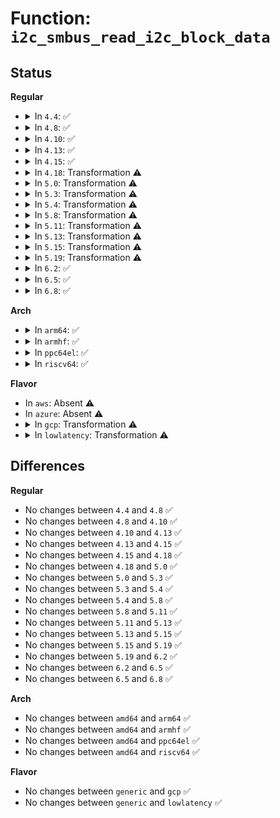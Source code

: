 # Function: <code>i2c_smbus_read_i2c_block_data</code>

## Status
<b>Regular</b>
<ul>
<li>
<details>
<summary>In <code>4.4</code>: ✅</summary>

```c
s32 i2c_smbus_read_i2c_block_data(const struct i2c_client *client, u8 command, u8 length, u8 *values);
```

**Collision:** Unique Global

**Inline:** No

**Transformation:** False

**Instances:**

```
In drivers/i2c/i2c-core.c (ffffffff8167acb0)
Location: drivers/i2c/i2c-core.c:2798
Inline: False
Direct callers:
  - drivers/base/regmap/regmap-i2c.c:regmap_i2c_smbus_i2c_read
  - drivers/mfd/da903x.c:da9034_read_events
  - drivers/mfd/da903x.c:da9034_read_status
  - drivers/mfd/da903x.c:da903x_reads
  - drivers/mfd/da903x.c:da9030_read_events
  - drivers/mfd/max8925-i2c.c:max8925_bulk_read
  - drivers/mfd/max8997.c:max8997_bulk_read
  - drivers/mfd/max8998.c:max8998_bulk_read
  - drivers/i2c/i2c-core.c:i2c_smbus_read_i2c_block_data_or_emulated
```
**Symbols:**

```
ffffffff8167acb0-ffffffff8167ada0: i2c_smbus_read_i2c_block_data (STB_GLOBAL)
```
</details>
</li>
<li>
<details>
<summary>In <code>4.8</code>: ✅</summary>

```c
s32 i2c_smbus_read_i2c_block_data(const struct i2c_client *client, u8 command, u8 length, u8 *values);
```

**Collision:** Unique Global

**Inline:** No

**Transformation:** False

**Instances:**

```
In drivers/i2c/i2c-core.c (ffffffff816dc400)
Location: drivers/i2c/i2c-core.c:3003
Inline: False
Direct callers:
  - drivers/base/regmap/regmap-i2c.c:regmap_i2c_smbus_i2c_read
  - drivers/mfd/da903x.c:da9034_read_status
  - drivers/mfd/da903x.c:da9034_read_events
  - drivers/mfd/da903x.c:da9030_read_events
  - drivers/mfd/da903x.c:da903x_reads
  - drivers/mfd/max8925-i2c.c:max8925_bulk_read
  - drivers/mfd/max8997.c:max8997_bulk_read
  - drivers/mfd/max8998.c:max8998_bulk_read
  - drivers/i2c/i2c-core.c:i2c_smbus_read_i2c_block_data_or_emulated
```
**Symbols:**

```
ffffffff816dc400-ffffffff816dc4f1: i2c_smbus_read_i2c_block_data (STB_GLOBAL)
```
</details>
</li>
<li>
<details>
<summary>In <code>4.10</code>: ✅</summary>

```c
s32 i2c_smbus_read_i2c_block_data(const struct i2c_client *client, u8 command, u8 length, u8 *values);
```

**Collision:** Unique Global

**Inline:** No

**Transformation:** False

**Instances:**

```
In drivers/i2c/i2c-core.c (ffffffff8170c740)
Location: drivers/i2c/i2c-core.c:3291
Inline: False
Direct callers:
  - drivers/base/regmap/regmap-i2c.c:regmap_i2c_smbus_i2c_read
  - drivers/mfd/da903x.c:da9034_read_status
  - drivers/mfd/da903x.c:da9034_read_events
  - drivers/mfd/da903x.c:da9030_read_events
  - drivers/mfd/da903x.c:da903x_reads
  - drivers/mfd/max8925-i2c.c:max8925_bulk_read
  - drivers/mfd/max8997.c:max8997_bulk_read
  - drivers/mfd/max8998.c:max8998_bulk_read
  - drivers/i2c/i2c-core.c:i2c_smbus_read_i2c_block_data_or_emulated
```
**Symbols:**

```
ffffffff8170c740-ffffffff8170c831: i2c_smbus_read_i2c_block_data (STB_GLOBAL)
```
</details>
</li>
<li>
<details>
<summary>In <code>4.13</code>: ✅</summary>

```c
s32 i2c_smbus_read_i2c_block_data(const struct i2c_client *client, u8 command, u8 length, u8 *values);
```

**Collision:** Unique Global

**Inline:** No

**Transformation:** False

**Instances:**

```
In drivers/i2c/i2c-core-smbus.c (ffffffff817235c0)
Location: drivers/i2c/i2c-core-smbus.c:258
Inline: False
Direct callers:
  - drivers/base/regmap/regmap-i2c.c:regmap_i2c_smbus_i2c_read
  - drivers/mfd/da903x.c:da9034_read_status
  - drivers/mfd/da903x.c:da9034_read_events
  - drivers/mfd/da903x.c:da9030_read_events
  - drivers/mfd/da903x.c:da903x_reads
  - drivers/mfd/max8925-i2c.c:max8925_bulk_read
  - drivers/mfd/max8997.c:max8997_bulk_read
  - drivers/mfd/max8998.c:max8998_bulk_read
  - drivers/i2c/i2c-core-smbus.c:i2c_smbus_read_i2c_block_data_or_emulated
```
**Symbols:**

```
ffffffff817235c0-ffffffff817236c6: i2c_smbus_read_i2c_block_data (STB_GLOBAL)
```
</details>
</li>
<li>
<details>
<summary>In <code>4.15</code>: ✅</summary>

```c
s32 i2c_smbus_read_i2c_block_data(const struct i2c_client *client, u8 command, u8 length, u8 *values);
```

**Collision:** Unique Global

**Inline:** No

**Transformation:** False

**Instances:**

```
In drivers/i2c/i2c-core-smbus.c (ffffffff817949e0)
Location: drivers/i2c/i2c-core-smbus.c:259
Inline: False
Direct callers:
  - drivers/base/regmap/regmap-i2c.c:regmap_i2c_smbus_i2c_read
  - drivers/mfd/da903x.c:da9034_read_status
  - drivers/mfd/da903x.c:da9034_read_events
  - drivers/mfd/da903x.c:da9030_read_events
  - drivers/mfd/da903x.c:da903x_reads
  - drivers/mfd/max8925-i2c.c:max8925_bulk_read
  - drivers/mfd/max8997.c:max8997_bulk_read
  - drivers/mfd/max8998.c:max8998_bulk_read
  - drivers/i2c/i2c-core-smbus.c:i2c_smbus_read_i2c_block_data_or_emulated
```
**Symbols:**

```
ffffffff817949e0-ffffffff81794ae6: i2c_smbus_read_i2c_block_data (STB_GLOBAL)
```
</details>
</li>
<li>
<details>
<summary>In <code>4.18</code>: Transformation ⚠️</summary>

```c
s32 i2c_smbus_read_i2c_block_data(const struct i2c_client *client, u8 command, u8 length, u8 *values);
```

**Collision:** Unique Global

**Inline:** No

**Transformation:** True

**Instances:**

```
In drivers/i2c/i2c-core-smbus.c (0)
Location: drivers/i2c/i2c-core-smbus.c:260
Inline: False
Direct callers:
  - drivers/base/regmap/regmap-i2c.c:regmap_i2c_smbus_i2c_read
  - drivers/mfd/da903x.c:da9034_read_status
  - drivers/mfd/da903x.c:da9034_read_events
  - drivers/mfd/da903x.c:da9030_read_events
  - drivers/mfd/da903x.c:da903x_reads
  - drivers/mfd/max8925-i2c.c:max8925_bulk_read
  - drivers/mfd/max8997.c:max8997_bulk_read
  - drivers/mfd/max8998.c:max8998_bulk_read
  - drivers/i2c/i2c-core-smbus.c:i2c_smbus_read_i2c_block_data_or_emulated
```
**Symbols:**

```
ffffffff817d7c67-ffffffff817d7c73: i2c_smbus_read_i2c_block_data.cold.3 (STB_LOCAL)
ffffffff817d7530-ffffffff817d7628: i2c_smbus_read_i2c_block_data (STB_GLOBAL)
```
</details>
</li>
<li>
<details>
<summary>In <code>5.0</code>: Transformation ⚠️</summary>

```c
s32 i2c_smbus_read_i2c_block_data(const struct i2c_client *client, u8 command, u8 length, u8 *values);
```

**Collision:** Unique Global

**Inline:** No

**Transformation:** True

**Instances:**

```
In drivers/i2c/i2c-core-smbus.c (0)
Location: drivers/i2c/i2c-core-smbus.c:260
Inline: False
Direct callers:
  - drivers/base/regmap/regmap-i2c.c:regmap_i2c_smbus_i2c_read
  - drivers/mfd/da903x.c:da9034_read_status
  - drivers/mfd/da903x.c:da9034_read_events
  - drivers/mfd/da903x.c:da9030_read_events
  - drivers/mfd/da903x.c:da903x_reads
  - drivers/mfd/max8925-i2c.c:max8925_bulk_read
  - drivers/mfd/max8997.c:max8997_bulk_read
  - drivers/mfd/max8998.c:max8998_bulk_read
  - drivers/i2c/i2c-core-smbus.c:i2c_smbus_read_i2c_block_data_or_emulated
```
**Symbols:**

```
ffffffff817fedc7-ffffffff817fedd3: i2c_smbus_read_i2c_block_data.cold.4 (STB_LOCAL)
ffffffff817fe690-ffffffff817fe788: i2c_smbus_read_i2c_block_data (STB_GLOBAL)
```
</details>
</li>
<li>
<details>
<summary>In <code>5.3</code>: Transformation ⚠️</summary>

```c
s32 i2c_smbus_read_i2c_block_data(const struct i2c_client *client, u8 command, u8 length, u8 *values);
```

**Collision:** Unique Global

**Inline:** No

**Transformation:** True

**Instances:**

```
In drivers/i2c/i2c-core-smbus.c (0)
Location: drivers/i2c/i2c-core-smbus.c:258
Inline: False
Direct callers:
  - drivers/base/regmap/regmap-i2c.c:regmap_i2c_smbus_i2c_read
  - drivers/mfd/da903x.c:da9034_read_status
  - drivers/mfd/da903x.c:da9034_read_events
  - drivers/mfd/da903x.c:da9030_read_events
  - drivers/mfd/da903x.c:da903x_reads
  - drivers/mfd/max8925-i2c.c:max8925_bulk_read
  - drivers/mfd/max8997.c:max8997_bulk_read
  - drivers/mfd/max8998.c:max8998_bulk_read
  - drivers/i2c/i2c-core-smbus.c:i2c_smbus_read_i2c_block_data_or_emulated
```
**Symbols:**

```
ffffffff81840035-ffffffff81840041: i2c_smbus_read_i2c_block_data.cold (STB_LOCAL)
ffffffff8183f8a0-ffffffff8183f984: i2c_smbus_read_i2c_block_data (STB_GLOBAL)
```
</details>
</li>
<li>
<details>
<summary>In <code>5.4</code>: Transformation ⚠️</summary>

```c
s32 i2c_smbus_read_i2c_block_data(const struct i2c_client *client, u8 command, u8 length, u8 *values);
```

**Collision:** Unique Global

**Inline:** No

**Transformation:** True

**Instances:**

```
In drivers/i2c/i2c-core-smbus.c (0)
Location: drivers/i2c/i2c-core-smbus.c:258
Inline: False
Direct callers:
  - drivers/base/regmap/regmap-i2c.c:regmap_i2c_smbus_i2c_read
  - drivers/mfd/da903x.c:da9034_read_status
  - drivers/mfd/da903x.c:da9034_read_events
  - drivers/mfd/da903x.c:da9030_read_events
  - drivers/mfd/da903x.c:da903x_reads
  - drivers/mfd/max8925-i2c.c:max8925_bulk_read
  - drivers/mfd/max8997.c:max8997_bulk_read
  - drivers/mfd/max8998.c:max8998_bulk_read
  - drivers/i2c/i2c-core-smbus.c:i2c_smbus_read_i2c_block_data_or_emulated
```
**Symbols:**

```
ffffffff818719d4-ffffffff818719e0: i2c_smbus_read_i2c_block_data.cold (STB_LOCAL)
ffffffff81871240-ffffffff81871324: i2c_smbus_read_i2c_block_data (STB_GLOBAL)
```
</details>
</li>
<li>
<details>
<summary>In <code>5.8</code>: Transformation ⚠️</summary>

```c
s32 i2c_smbus_read_i2c_block_data(const struct i2c_client *client, u8 command, u8 length, u8 *values);
```

**Collision:** Unique Global

**Inline:** No

**Transformation:** True

**Instances:**

```
In drivers/i2c/i2c-core-smbus.c (0)
Location: drivers/i2c/i2c-core-smbus.c:258
Inline: False
Direct callers:
  - drivers/base/regmap/regmap-i2c.c:regmap_i2c_smbus_i2c_read
  - drivers/mfd/da903x.c:da9034_read_status
  - drivers/mfd/da903x.c:da9034_read_events
  - drivers/mfd/da903x.c:da9030_read_events
  - drivers/mfd/da903x.c:da903x_reads
  - drivers/mfd/max8925-i2c.c:max8925_bulk_read
  - drivers/mfd/max8997.c:max8997_bulk_read
  - drivers/mfd/max8998.c:max8998_bulk_read
  - drivers/i2c/i2c-core-smbus.c:i2c_smbus_read_i2c_block_data_or_emulated
```
**Symbols:**

```
ffffffff81945abd-ffffffff81945ac9: i2c_smbus_read_i2c_block_data.cold (STB_LOCAL)
ffffffff81945280-ffffffff81945363: i2c_smbus_read_i2c_block_data (STB_GLOBAL)
```
</details>
</li>
<li>
<details>
<summary>In <code>5.11</code>: Transformation ⚠️</summary>

```c
s32 i2c_smbus_read_i2c_block_data(const struct i2c_client *client, u8 command, u8 length, u8 *values);
```

**Collision:** Unique Global

**Inline:** No

**Transformation:** True

**Instances:**

```
In drivers/i2c/i2c-core-smbus.c (0)
Location: drivers/i2c/i2c-core-smbus.c:258
Inline: False
Direct callers:
  - drivers/base/regmap/regmap-i2c.c:regmap_i2c_smbus_i2c_read
  - drivers/mfd/da903x.c:da9034_read_status
  - drivers/mfd/da903x.c:da9034_read_events
  - drivers/mfd/da903x.c:da9030_read_events
  - drivers/mfd/da903x.c:da903x_reads
  - drivers/mfd/max8925-i2c.c:max8925_bulk_read
  - drivers/mfd/max8997.c:max8997_bulk_read
  - drivers/mfd/max8998.c:max8998_bulk_read
  - drivers/i2c/i2c-core-smbus.c:i2c_smbus_read_i2c_block_data_or_emulated
```
**Symbols:**

```
ffffffff81c24d8f-ffffffff81c24d9b: i2c_smbus_read_i2c_block_data.cold (STB_LOCAL)
ffffffff8194b2c0-ffffffff8194b3a3: i2c_smbus_read_i2c_block_data (STB_GLOBAL)
```
</details>
</li>
<li>
<details>
<summary>In <code>5.13</code>: Transformation ⚠️</summary>

```c
s32 i2c_smbus_read_i2c_block_data(const struct i2c_client *client, u8 command, u8 length, u8 *values);
```

**Collision:** Unique Global

**Inline:** No

**Transformation:** True

**Instances:**

```
In drivers/i2c/i2c-core-smbus.c (0)
Location: drivers/i2c/i2c-core-smbus.c:258
Inline: False
Direct callers:
  - drivers/base/regmap/regmap-i2c.c:regmap_i2c_smbus_i2c_read
  - drivers/mfd/da903x.c:da9034_read_status
  - drivers/mfd/da903x.c:da9034_read_events
  - drivers/mfd/da903x.c:da9030_read_events
  - drivers/mfd/da903x.c:da903x_reads
  - drivers/mfd/max8925-i2c.c:max8925_bulk_read
  - drivers/mfd/max8997.c:max8997_bulk_read
  - drivers/mfd/max8998.c:max8998_bulk_read
  - drivers/i2c/i2c-core-smbus.c:i2c_smbus_read_i2c_block_data_or_emulated
```
**Symbols:**

```
ffffffff81c16e38-ffffffff81c16e44: i2c_smbus_read_i2c_block_data.cold (STB_LOCAL)
ffffffff8192ee00-ffffffff8192eee4: i2c_smbus_read_i2c_block_data (STB_GLOBAL)
```
</details>
</li>
<li>
<details>
<summary>In <code>5.15</code>: Transformation ⚠️</summary>

```c
s32 i2c_smbus_read_i2c_block_data(const struct i2c_client *client, u8 command, u8 length, u8 *values);
```

**Collision:** Unique Global

**Inline:** No

**Transformation:** True

**Instances:**

```
In drivers/i2c/i2c-core-smbus.c (0)
Location: drivers/i2c/i2c-core-smbus.c:266
Inline: False
Direct callers:
  - drivers/base/regmap/regmap-i2c.c:regmap_i2c_smbus_i2c_read
  - drivers/mfd/da903x.c:da9034_read_status
  - drivers/mfd/da903x.c:da9034_read_events
  - drivers/mfd/da903x.c:da9030_read_events
  - drivers/mfd/da903x.c:da903x_reads
  - drivers/mfd/max8925-i2c.c:max8925_bulk_read
  - drivers/mfd/max8997.c:max8997_bulk_read
  - drivers/mfd/max8998.c:max8998_bulk_read
  - drivers/i2c/i2c-core-smbus.c:i2c_smbus_read_i2c_block_data_or_emulated
```
**Symbols:**

```
ffffffff81d25b32-ffffffff81d25b3e: i2c_smbus_read_i2c_block_data.cold (STB_LOCAL)
ffffffff819d2030-ffffffff819d2114: i2c_smbus_read_i2c_block_data (STB_GLOBAL)
```
</details>
</li>
<li>
<details>
<summary>In <code>5.19</code>: Transformation ⚠️</summary>

```c
s32 i2c_smbus_read_i2c_block_data(const struct i2c_client *client, u8 command, u8 length, u8 *values);
```

**Collision:** Unique Global

**Inline:** No

**Transformation:** True

**Instances:**

```
In drivers/i2c/i2c-core-smbus.c (0)
Location: drivers/i2c/i2c-core-smbus.c:267
Inline: False
Direct callers:
  - drivers/base/regmap/regmap-i2c.c:regmap_i2c_smbus_i2c_read
  - drivers/mfd/da903x.c:da9034_read_status
  - drivers/mfd/da903x.c:da9034_read_events
  - drivers/mfd/da903x.c:da9030_read_events
  - drivers/mfd/da903x.c:da903x_reads
  - drivers/mfd/max8925-i2c.c:max8925_bulk_read
  - drivers/mfd/max8997.c:max8997_bulk_read
  - drivers/mfd/max8998.c:max8998_bulk_read
  - drivers/i2c/i2c-core-smbus.c:i2c_smbus_read_i2c_block_data_or_emulated
```
**Symbols:**

```
ffffffff81ef188e-ffffffff81ef189a: i2c_smbus_read_i2c_block_data.cold (STB_LOCAL)
ffffffff81b347b0-ffffffff81b348cc: i2c_smbus_read_i2c_block_data (STB_GLOBAL)
```
</details>
</li>
<li>
<details>
<summary>In <code>6.2</code>: ✅</summary>

```c
s32 i2c_smbus_read_i2c_block_data(const struct i2c_client *client, u8 command, u8 length, u8 *values);
```

**Collision:** Unique Global

**Inline:** No

**Transformation:** False

**Instances:**

```
In drivers/i2c/i2c-core-smbus.c (ffffffff81cc9850)
Location: drivers/i2c/i2c-core-smbus.c:267
Inline: False
Direct callers:
  - drivers/base/regmap/regmap-i2c.c:regmap_i2c_smbus_i2c_read
  - drivers/mfd/da903x.c:da9034_read_status
  - drivers/mfd/da903x.c:da9034_read_events
  - drivers/mfd/da903x.c:da9030_read_events
  - drivers/mfd/da903x.c:da903x_reads
  - drivers/mfd/max8925-i2c.c:max8925_bulk_read
  - drivers/mfd/max8997.c:max8997_bulk_read
  - drivers/mfd/max8998.c:max8998_bulk_read
  - drivers/i2c/i2c-core-smbus.c:i2c_smbus_read_i2c_block_data_or_emulated
```
**Symbols:**

```
ffffffff81cc9850-ffffffff81cc9978: i2c_smbus_read_i2c_block_data (STB_GLOBAL)
```
</details>
</li>
<li>
<details>
<summary>In <code>6.5</code>: ✅</summary>

```c
s32 i2c_smbus_read_i2c_block_data(const struct i2c_client *client, u8 command, u8 length, u8 *values);
```

**Collision:** Unique Global

**Inline:** No

**Transformation:** False

**Instances:**

```
In drivers/i2c/i2c-core-smbus.c (ffffffff81d31570)
Location: drivers/i2c/i2c-core-smbus.c:267
Inline: False
Direct callers:
  - drivers/base/regmap/regmap-i2c.c:regmap_i2c_smbus_i2c_read
  - drivers/mfd/da903x.c:da9034_read_status
  - drivers/mfd/da903x.c:da9034_read_events
  - drivers/mfd/da903x.c:da9030_read_events
  - drivers/mfd/da903x.c:da903x_reads
  - drivers/mfd/max8925-i2c.c:max8925_bulk_read
  - drivers/mfd/max8997.c:max8997_bulk_read
  - drivers/mfd/max8998.c:max8998_bulk_read
  - drivers/i2c/i2c-core-smbus.c:i2c_smbus_read_i2c_block_data_or_emulated
```
**Symbols:**

```
ffffffff81d31570-ffffffff81d31698: i2c_smbus_read_i2c_block_data (STB_GLOBAL)
```
</details>
</li>
<li>
<details>
<summary>In <code>6.8</code>: ✅</summary>

```c
s32 i2c_smbus_read_i2c_block_data(const struct i2c_client *client, u8 command, u8 length, u8 *values);
```

**Collision:** Unique Global

**Inline:** No

**Transformation:** False

**Instances:**

```
In drivers/i2c/i2c-core-smbus.c (ffffffff81de7550)
Location: drivers/i2c/i2c-core-smbus.c:267
Inline: False
Direct callers:
  - drivers/base/regmap/regmap-i2c.c:regmap_i2c_smbus_i2c_read
  - drivers/mfd/da903x.c:da9034_read_status
  - drivers/mfd/da903x.c:da9034_read_events
  - drivers/mfd/da903x.c:da9030_read_events
  - drivers/mfd/da903x.c:da903x_reads
  - drivers/mfd/max8925-i2c.c:max8925_bulk_read
  - drivers/mfd/max8997.c:max8997_bulk_read
  - drivers/mfd/max8998.c:max8998_bulk_read
  - drivers/i2c/i2c-core-smbus.c:i2c_smbus_read_i2c_block_data_or_emulated
```
**Symbols:**

```
ffffffff81de7550-ffffffff81de7678: i2c_smbus_read_i2c_block_data (STB_GLOBAL)
```
</details>
</li>
</ul>
<b>Arch</b>
<ul>
<li>
<details>
<summary>In <code>arm64</code>: ✅</summary>

```c
s32 i2c_smbus_read_i2c_block_data(const struct i2c_client *client, u8 command, u8 length, u8 *values);
```

**Collision:** Unique Global

**Inline:** No

**Transformation:** False

**Instances:**

```
In drivers/i2c/i2c-core-smbus.c (ffff800010ab4e50)
Location: drivers/i2c/i2c-core-smbus.c:258
Inline: False
Direct callers:
  - drivers/base/regmap/regmap-i2c.c:regmap_i2c_smbus_i2c_read
  - drivers/mfd/stmpe-i2c.c:i2c_block_read
  - drivers/mfd/tc3589x.c:tc3589x_block_read
  - drivers/mfd/da903x.c:da9034_read_status
  - drivers/mfd/da903x.c:da9034_read_events
  - drivers/mfd/da903x.c:da9030_read_events
  - drivers/mfd/da903x.c:da903x_reads
  - drivers/mfd/max8925-i2c.c:max8925_bulk_read
  - drivers/mfd/max8997.c:max8997_bulk_read
  - drivers/mfd/max8998.c:max8998_bulk_read
  - drivers/i2c/i2c-core-smbus.c:i2c_smbus_read_i2c_block_data_or_emulated
```
**Symbols:**

```
ffff800010ab4e50-ffff800010ab4f1c: i2c_smbus_read_i2c_block_data (STB_GLOBAL)
```
</details>
</li>
<li>
<details>
<summary>In <code>armhf</code>: ✅</summary>

```c
s32 i2c_smbus_read_i2c_block_data(const struct i2c_client *client, u8 command, u8 length, u8 *values);
```

**Collision:** Unique Global

**Inline:** No

**Transformation:** False

**Instances:**

```
In drivers/i2c/i2c-core-smbus.c (c0b96078)
Location: drivers/i2c/i2c-core-smbus.c:258
Inline: False
Direct callers:
  - drivers/base/regmap/regmap-i2c.c:regmap_i2c_smbus_i2c_read
  - drivers/mfd/stmpe-i2c.c:i2c_block_read
  - drivers/mfd/tc3589x.c:tc3589x_block_read
  - drivers/mfd/da903x.c:da9034_read_status
  - drivers/mfd/da903x.c:da9034_read_events
  - drivers/mfd/da903x.c:da9030_read_events
  - drivers/mfd/da903x.c:da903x_reads
  - drivers/mfd/max8925-i2c.c:max8925_bulk_read
  - drivers/mfd/max8997.c:max8997_bulk_read
  - drivers/mfd/max8998.c:max8998_bulk_read
  - drivers/i2c/i2c-core-smbus.c:i2c_smbus_read_i2c_block_data_or_emulated
```
**Symbols:**

```
c0b96078-c0b96138: i2c_smbus_read_i2c_block_data (STB_GLOBAL)
```
</details>
</li>
<li>
<details>
<summary>In <code>ppc64el</code>: ✅</summary>

```c
s32 i2c_smbus_read_i2c_block_data(const struct i2c_client *client, u8 command, u8 length, u8 *values);
```

**Collision:** Unique Global

**Inline:** No

**Transformation:** False

**Instances:**

```
In drivers/i2c/i2c-core-smbus.c (c000000000b990b0)
Location: drivers/i2c/i2c-core-smbus.c:258
Inline: False
Direct callers:
  - drivers/char/tpm/tpm_i2c_nuvoton.c:i2c_nuvoton_read_buf
  - drivers/base/regmap/regmap-i2c.c:regmap_i2c_smbus_i2c_read
  - drivers/mfd/stmpe-i2c.c:i2c_block_read
  - drivers/mfd/tc3589x.c:tc3589x_block_read
  - drivers/mfd/da903x.c:da9034_read_status
  - drivers/mfd/da903x.c:da9034_read_events
  - drivers/mfd/da903x.c:da9030_read_events
  - drivers/mfd/da903x.c:da903x_reads
  - drivers/mfd/max8925-i2c.c:max8925_bulk_read
  - drivers/mfd/max8997.c:max8997_bulk_read
  - drivers/mfd/max8998.c:max8998_bulk_read
  - drivers/i2c/i2c-core-smbus.c:i2c_smbus_read_i2c_block_data_or_emulated
```
**Symbols:**

```
c000000000b990b0-c000000000b9918c: i2c_smbus_read_i2c_block_data (STB_GLOBAL)
```
</details>
</li>
<li>
<details>
<summary>In <code>riscv64</code>: ✅</summary>

```c
s32 i2c_smbus_read_i2c_block_data(const struct i2c_client *client, u8 command, u8 length, u8 *values);
```

**Collision:** Unique Global

**Inline:** No

**Transformation:** False

**Instances:**

```
In drivers/i2c/i2c-core-smbus.c (ffffffe0006bc170)
Location: drivers/i2c/i2c-core-smbus.c:258
Inline: False
Direct callers:
  - drivers/base/regmap/regmap-i2c.c:regmap_i2c_smbus_i2c_read
  - drivers/mfd/stmpe-i2c.c:i2c_block_read
  - drivers/mfd/tc3589x.c:tc3589x_block_read
  - drivers/mfd/da903x.c:da9034_read_status
  - drivers/mfd/da903x.c:da9034_read_events
  - drivers/mfd/da903x.c:da9030_read_events
  - drivers/mfd/da903x.c:da903x_reads
  - drivers/mfd/max8925-i2c.c:max8925_bulk_read
  - drivers/mfd/max8997.c:max8997_bulk_read
  - drivers/mfd/max8998.c:max8998_bulk_read
  - drivers/i2c/i2c-core-smbus.c:i2c_smbus_read_i2c_block_data_or_emulated
```
**Symbols:**

```
ffffffe0006bc170-ffffffe0006bc1ec: i2c_smbus_read_i2c_block_data (STB_GLOBAL)
```
</details>
</li>
</ul>
<b>Flavor</b>
<ul>
<li>
In <code>aws</code>: Absent ⚠️
</li>
<li>
In <code>azure</code>: Absent ⚠️
</li>
<li>
<details>
<summary>In <code>gcp</code>: Transformation ⚠️</summary>

```c
s32 i2c_smbus_read_i2c_block_data(const struct i2c_client *client, u8 command, u8 length, u8 *values);
```

**Collision:** Unique Global

**Inline:** No

**Transformation:** True

**Instances:**

```
In drivers/i2c/i2c-core-smbus.c (0)
Location: drivers/i2c/i2c-core-smbus.c:258
Inline: False
Direct callers:
  - drivers/base/regmap/regmap-i2c.c:regmap_i2c_smbus_i2c_read
  - drivers/mfd/da903x.c:da9034_read_status
  - drivers/mfd/da903x.c:da9034_read_events
  - drivers/mfd/da903x.c:da9030_read_events
  - drivers/mfd/da903x.c:da903x_reads
  - drivers/mfd/max8925-i2c.c:max8925_bulk_read
  - drivers/mfd/max8997.c:max8997_bulk_read
  - drivers/mfd/max8998.c:max8998_bulk_read
  - drivers/i2c/i2c-core-smbus.c:i2c_smbus_read_i2c_block_data_or_emulated
```
**Symbols:**

```
ffffffff81865b64-ffffffff81865b70: i2c_smbus_read_i2c_block_data.cold (STB_LOCAL)
ffffffff818653d0-ffffffff818654b4: i2c_smbus_read_i2c_block_data (STB_GLOBAL)
```
</details>
</li>
<li>
<details>
<summary>In <code>lowlatency</code>: Transformation ⚠️</summary>

```c
s32 i2c_smbus_read_i2c_block_data(const struct i2c_client *client, u8 command, u8 length, u8 *values);
```

**Collision:** Unique Global

**Inline:** No

**Transformation:** True

**Instances:**

```
In drivers/i2c/i2c-core-smbus.c (0)
Location: drivers/i2c/i2c-core-smbus.c:258
Inline: False
Direct callers:
  - drivers/base/regmap/regmap-i2c.c:regmap_i2c_smbus_i2c_read
  - drivers/mfd/da903x.c:da9034_read_status
  - drivers/mfd/da903x.c:da9034_read_events
  - drivers/mfd/da903x.c:da9030_read_events
  - drivers/mfd/da903x.c:da903x_reads
  - drivers/mfd/max8925-i2c.c:max8925_bulk_read
  - drivers/mfd/max8997.c:max8997_bulk_read
  - drivers/mfd/max8998.c:max8998_bulk_read
  - drivers/i2c/i2c-core-smbus.c:i2c_smbus_read_i2c_block_data_or_emulated
```
**Symbols:**

```
ffffffff81880e14-ffffffff81880e20: i2c_smbus_read_i2c_block_data.cold (STB_LOCAL)
ffffffff81880680-ffffffff81880764: i2c_smbus_read_i2c_block_data (STB_GLOBAL)
```
</details>
</li>
</ul>

## Differences
<b>Regular</b>
<ul>
<li>
No changes between <code>4.4</code> and <code>4.8</code> ✅
</li>
<li>
No changes between <code>4.8</code> and <code>4.10</code> ✅
</li>
<li>
No changes between <code>4.10</code> and <code>4.13</code> ✅
</li>
<li>
No changes between <code>4.13</code> and <code>4.15</code> ✅
</li>
<li>
No changes between <code>4.15</code> and <code>4.18</code> ✅
</li>
<li>
No changes between <code>4.18</code> and <code>5.0</code> ✅
</li>
<li>
No changes between <code>5.0</code> and <code>5.3</code> ✅
</li>
<li>
No changes between <code>5.3</code> and <code>5.4</code> ✅
</li>
<li>
No changes between <code>5.4</code> and <code>5.8</code> ✅
</li>
<li>
No changes between <code>5.8</code> and <code>5.11</code> ✅
</li>
<li>
No changes between <code>5.11</code> and <code>5.13</code> ✅
</li>
<li>
No changes between <code>5.13</code> and <code>5.15</code> ✅
</li>
<li>
No changes between <code>5.15</code> and <code>5.19</code> ✅
</li>
<li>
No changes between <code>5.19</code> and <code>6.2</code> ✅
</li>
<li>
No changes between <code>6.2</code> and <code>6.5</code> ✅
</li>
<li>
No changes between <code>6.5</code> and <code>6.8</code> ✅
</li>
</ul>
<b>Arch</b>
<ul>
<li>
No changes between <code>amd64</code> and <code>arm64</code> ✅
</li>
<li>
No changes between <code>amd64</code> and <code>armhf</code> ✅
</li>
<li>
No changes between <code>amd64</code> and <code>ppc64el</code> ✅
</li>
<li>
No changes between <code>amd64</code> and <code>riscv64</code> ✅
</li>
</ul>
<b>Flavor</b>
<ul>
<li>
No changes between <code>generic</code> and <code>gcp</code> ✅
</li>
<li>
No changes between <code>generic</code> and <code>lowlatency</code> ✅
</li>
</ul>
